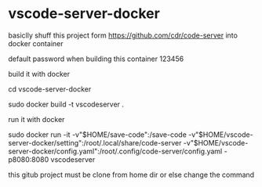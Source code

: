 # vscode-server-docker
basiclly shuff this project form https://github.com/cdr/code-server into docker container

default password when building this container 123456

build it with docker 

cd vscode-server-docker

sudo docker build -t vscodeserver .

run it with docker

sudo docker run -it -v"$HOME/save-code":/save-code -v"$HOME/vscode-server-docker/setting":/root/.local/share/code-server -v"$HOME/vscode-server-docker/config.yaml":/root/.config/code-server/config.yaml -p8080:8080 vscodeserver 

this gitub project must be clone from home dir or else change the command
